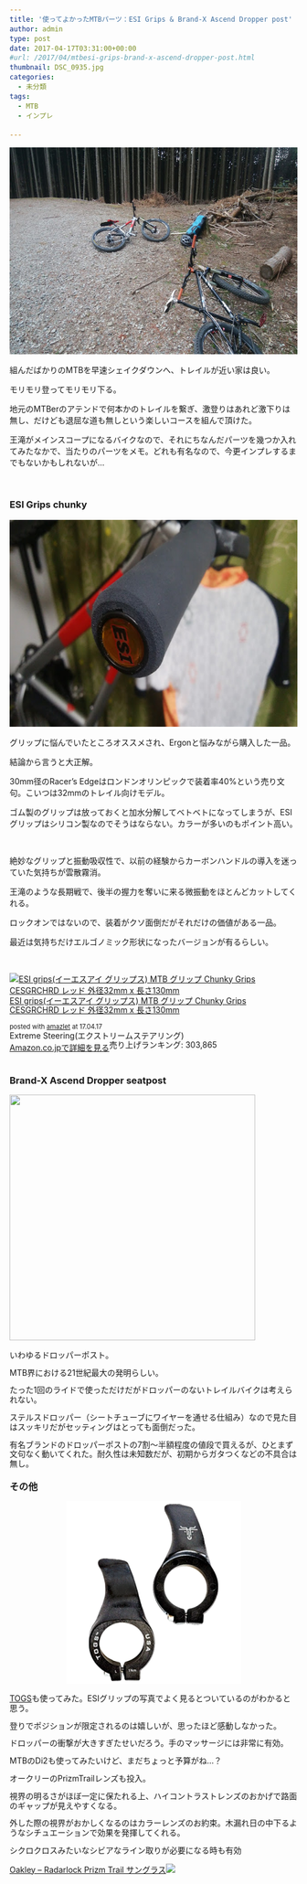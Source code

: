 ```yaml
---
title: '使ってよかったMTBパーツ：ESI Grips & Brand-X Ascend Dropper post'
author: admin
type: post
date: 2017-04-17T03:31:00+00:00
#url: /2017/04/mtbesi-grips-brand-x-ascend-dropper-post.html
thumbnail: DSC_0935.jpg
categories:
  - 未分類
tags:
  - MTB
  - インプレ

---
```

<div class="separator" style="clear: both; text-align: center;">
  <img src="./DSC_0935.jpg" width="640" height="362" border="0" />
</div>

組んだばかりのMTBを早速シェイクダウンへ、トレイルが近い家は良い。

モリモリ登ってモリモリ下る。

地元のMTBerのアテンドで何本かのトレイルを繋ぎ、激登りはあれど激下りは無し、だけども退屈な道も無しという楽しいコースを組んで頂けた。

王滝がメインスコープになるバイクなので、それにちなんだパーツを幾つか入れてみたなかで、当たりのパーツをメモ。どれも有名なので、今更インプレするまでもないかもしれないが…

&nbsp;

### ESI Grips chunky

<div class="separator" style="clear: both; text-align: center;">
  <img src="./DSC_0942.jpg" width="640" height="362" border="0" />
</div>

グリップに悩んでいたところオススメされ、Ergonと悩みながら購入した一品。

結論から言うと大正解。

30mm径のRacer&#8217;s Edgeはロンドンオリンピックで装着率40%という売り文句。こいつは32mmのトレイル向けモデル。

ゴム製のグリップは放っておくと加水分解してベトベトになってしまうが、ESIグリップはシリコン製なのでそうはならない。カラーが多いのもポイント高い。

<div>
   
</div>

絶妙なグリップと振動吸収性で、以前の経験からカーボンハンドルの導入を迷っていた気持ちが雲散霧消。

王滝のような長期戦で、後半の握力を奪いに来る微振動をほとんどカットしてくれる。

ロックオンではないので、装着がクソ面倒だがそれだけの価値がある一品。

最近は気持ちだけエルゴノミック形状になったバージョンが有るらしい。

&nbsp;

<div class="amazlet-box" style="margin-bottom: 0px;">
  <div class="amazlet-image" style="float: left; margin: 0px 12px 1px 0px;">
    <a href="http://www.amazon.co.jp/exec/obidos/ASIN/B002UMFS5S/gensobunya-22/ref=nosim/" target="_blank" rel="noopener" name="amazletlink"><img style="border: none;" src="https://images-fe.ssl-images-amazon.com/images/I/519PxPfyyGL._SL160_.jpg" alt="ESI grips(イーエスアイ グリップス) MTB グリップ Chunky Grips CESGRCHRD レッド 外径32mm x 長さ130mm" /></a>
  </div>

  <div class="amazlet-info" style="line-height: 120%; margin-bottom: 10px;">
    <div class="amazlet-name" style="line-height: 120%; margin-bottom: 10px;">
<a href="http://www.amazon.co.jp/exec/obidos/ASIN/B002UMFS5S/gensobunya-22/ref=nosim/" target="_blank" rel="noopener" name="amazletlink">ESI grips(イーエスアイ グリップス) MTB グリップ Chunky Grips CESGRCHRD レッド 外径32mm x 長さ130mm</a></p>

<div class="amazlet-powered-date" style="font-size: 80%; line-height: 120%; margin-top: 5px;">
  posted with <a title="amazlet" href="http://www.amazlet.com/" target="_blank" rel="noopener">amazlet</a> at 17.04.17
</div>


<div class="amazlet-detail">
Extreme Steering(エクストリームステアリング) <br /> 売り上げランキング: 303,865


<div class="amazlet-sub-info" style="float: left;">
<div class="amazlet-link" style="margin-top: 5px;">
  <a href="http://www.amazon.co.jp/exec/obidos/ASIN/B002UMFS5S/gensobunya-22/ref=nosim/" target="_blank" rel="noopener" name="amazletlink">Amazon.co.jpで詳細を見る</a>
</div>

  </div>

  <div class="amazlet-footer" style="clear: left;">
     
  </div>
</div>

### Brand-X Ascend Dropper seatpost

<a href="https://ck.jp.ap.valuecommerce.com/servlet/referral?sid=3171302&pid=883104724&vc_url=http%3A%2F%2Fwww.wiggle.jp%2Fbrand-x-ascend-01-%25E3%2583%2589%25E3%2583%25AD%25E3%2583%2583%25E3%2583%2591%25E3%2583%25BC%25E3%2582%25B7%25E3%2583%25BC%25E3%2583%2588%25E3%2583%259D%25E3%2582%25B9%25E3%2583%2588%2F%3Futm_source%3Dvaluecommerce%26utm_medium%3Daffiliates%26utm_campaign%3Daffiliate-website" target="_blank" rel="nofollow noopener"><img src="//ad.jp.ap.valuecommerce.com/servlet/gifbanner?sid=3171302&pid=883104724" width="0" height="1" border="0" /><img src="https://www.wigglestatic.com/product-media/100279023/Dropper%2001.jpg?w=430&h=430&a=7" width="430" height="430" border="0" /></a>

いわゆるドロッパーポスト。

MTB界における21世紀最大の発明らしい。

たった1回のライドで使っただけだがドロッパーのないトレイルバイクは考えられない。

ステルスドロッパー（シートチューブにワイヤーを通せる仕組み）なので見た目はスッキリだがセッティングはとっても面倒だった。

有名ブランドのドロッパーポストの7割～半額程度の値段で買えるが、ひとまず文句なく動いてくれた。耐久性は未知数だが、初期からガタつくなどの不具合は無し。

### その他

<div class="separator" style="clear: both; text-align: center;">
  <img src="./TOG_Graph_51500254-cff3-456f-be17-8a1aca3badeb_grande.png" width="307" height="320" border="0" />
</div>

<a href="https://togs.com/" target="_blank" rel="noopener">TOGS</a>も使ってみた。ESIグリップの写真でよく見るとついているのがわかると思う。

登りでポジションが限定されるのは嬉しいが、思ったほど感動しなかった。

ドロッパーの衝撃が大きすぎたせいだろう。手のマッサージには非常に有効。

MTBのDi2も使ってみたいけど、まだちょっと予算がね…？

オークリーのPrizmTrailレンズも投入。

視界の明るさがほぼ一定に保たれる上、ハイコントラストレンズのおかげで路面のギャップが見えやすくなる。

外した際の視界がおかしくなるのはカラーレンズのお約束。木漏れ日の中下るようなシチュエーションで効果を発揮してくれる。

シクロクロスみたいなシビアなライン取りが必要になる時も有効

<a href="https://ck.jp.ap.valuecommerce.com/servlet/referral?sid=3171302&pid=883104724&vc_url=http%3A%2F%2Fwww.wiggle.jp%2Foakley-radarlock-prizm-trail-%25E3%2582%25B5%25E3%2583%25B3%25E3%2582%25B0%25E3%2583%25A9%25E3%2582%25B9%2F%3Flang%3Dja%26curr%3DJPY%26dest%3D33%26sku%3D5360699262%26utm_source%3Dgoogle%26utm_term%26utm_campaign%3DJP_Shopping_High%2BMargin%26utm_medium%3Dbase%26utm_content%3Dmkwid_sOmeDMm0I-dc_pcrid_89577854566_pkw__pmt__prd_5360699262ja%26utm_source%3Dvaluecommerce%26utm_medium%3Daffiliates%26utm_campaign%3Daffiliate-website" target="_blank" rel="nofollow noopener"><img src="https://ad.jp.ap.valuecommerce.com/servlet/gifbanner?sid=3171302&pid=883104724" width="0" height="1" border="0" />Oakley &#8211; Radarlock Prizm Trail サングラス</a><a href="https://ck.jp.ap.valuecommerce.com/servlet/referral?sid=3171302&pid=883104724&vc_url=http%3A%2F%2Fwww.wiggle.jp%2Foakley-radarlock-prizm-trail-%25E3%2582%25B5%25E3%2583%25B3%25E3%2582%25B0%25E3%2583%25A9%25E3%2582%25B9%2F%3Flang%3Dja%26curr%3DJPY%26dest%3D33%26sku%3D5360699262%26utm_source%3Dgoogle%26utm_term%26utm_campaign%3DJP_Shopping_High%2BMargin%26utm_medium%3Dbase%26utm_content%3Dmkwid_sOmeDMm0I-dc_pcrid_89577854566_pkw__pmt__prd_5360699262ja%26utm_source%3Dvaluecommerce%26utm_medium%3Daffiliates%26utm_campaign%3Daffiliate-website" target="_blank" rel="nofollow noopener"><img src="//ad.jp.ap.valuecommerce.com/servlet/gifbanner?sid=3171302&pid=883104724" width="0" height="1" border="0" /><img src="https://www.wigglestatic.com/product-media/5360104450/Oakley-Radarlock-Prizm-Trail-Sunglasses-Performance-Sunglasses-Polished-Black-2015-OO9181-41.jpg?w=430&h=430&a=7" border="0" /></a>